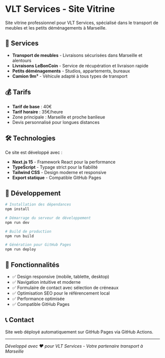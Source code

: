 # VLT Services - Site Vitrine

Site vitrine professionnel pour VLT Services, spécialisé dans le transport de meubles et les petits déménagements à Marseille.

## 🚚 Services

- **Transport de meubles** - Livraisons sécurisées dans Marseille et alentours
- **Livraisons LeBonCoin** - Service de récupération et livraison rapide
- **Petits déménagements** - Studios, appartements, bureaux
- **Camion 9m³** - Véhicule adapté à tous types de transport

## 💰 Tarifs

- **Tarif de base** : 40€
- **Tarif horaire** : 35€/heure
- Zone principale : Marseille et proche banlieue
- Devis personnalisé pour longues distances

## 🛠️ Technologies

Ce site est développé avec :

- **Next.js 15** - Framework React pour la performance
- **TypeScript** - Typage strict pour la fiabilité
- **Tailwind CSS** - Design moderne et responsive
- **Export statique** - Compatible GitHub Pages

## 🚀 Développement

```bash
# Installation des dépendances
npm install

# Démarrage du serveur de développement
npm run dev

# Build de production
npm run build

# Génération pour GitHub Pages
npm run deploy
```

## 📱 Fonctionnalités

- ✅ Design responsive (mobile, tablette, desktop)
- ✅ Navigation intuitive et moderne
- ✅ Formulaire de contact avec sélection de créneaux
- ✅ Optimisation SEO pour le référencement local
- ✅ Performance optimisée
- ✅ Compatible GitHub Pages

## 📞 Contact

Site web déployé automatiquement sur GitHub Pages via GitHub Actions.

---

*Développé avec ❤️ pour VLT Services - Votre partenaire transport à Marseille*

